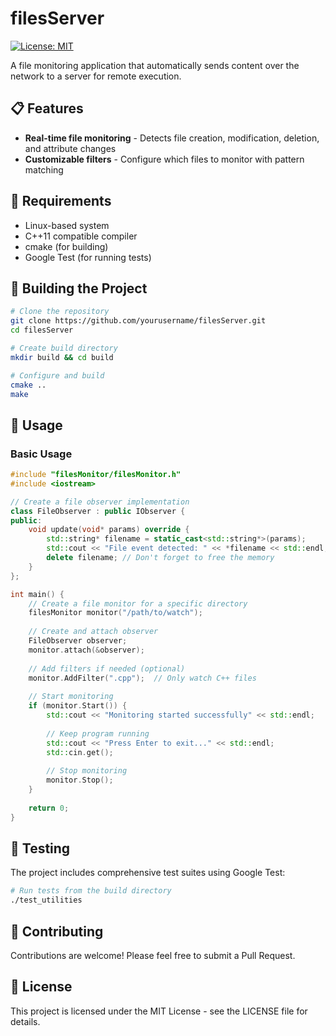 # filesServer

[![License: MIT](https://img.shields.io/badge/License-MIT-blue.svg)](https://opensource.org/licenses/MIT)

A file monitoring application that automatically sends content over the network to a server for remote execution.

## 📋 Features

- **Real-time file monitoring** - Detects file creation, modification, deletion, and attribute changes
- **Customizable filters** - Configure which files to monitor with pattern matching


## 🔧 Requirements

- Linux-based system 
- C++11 compatible compiler
- cmake (for building)
- Google Test (for running tests)

## 🚀 Building the Project

```bash
# Clone the repository
git clone https://github.com/yourusername/filesServer.git
cd filesServer

# Create build directory
mkdir build && cd build

# Configure and build
cmake ..
make
```

## 📖 Usage

### Basic Usage

```cpp
#include "filesMonitor/filesMonitor.h"
#include <iostream>

// Create a file observer implementation
class FileObserver : public IObserver {
public:
    void update(void* params) override {
        std::string* filename = static_cast<std::string*>(params);
        std::cout << "File event detected: " << *filename << std::endl;
        delete filename; // Don't forget to free the memory
    }
};

int main() {
    // Create a file monitor for a specific directory
    filesMonitor monitor("/path/to/watch");
    
    // Create and attach observer
    FileObserver observer;
    monitor.attach(&observer);
    
    // Add filters if needed (optional)
    monitor.AddFilter(".cpp");  // Only watch C++ files
    
    // Start monitoring
    if (monitor.Start()) {
        std::cout << "Monitoring started successfully" << std::endl;
        
        // Keep program running
        std::cout << "Press Enter to exit..." << std::endl;
        std::cin.get();
        
        // Stop monitoring
        monitor.Stop();
    }
    
    return 0;
}
```

## 🧪 Testing

The project includes comprehensive test suites using Google Test:

```bash
# Run tests from the build directory
./test_utilities
```



## 🤝 Contributing

Contributions are welcome! Please feel free to submit a Pull Request.


## 📜 License

This project is licensed under the MIT License - see the LICENSE file for details.



